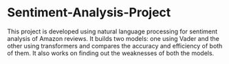 # Sentiment-Analysis-Project
This project is developed using natural language processing for sentiment analysis of Amazon reviews. It builds two models: one using Vader and the other using transformers and compares the accuracy and efficiency of both of them. It also works on finding out the weaknesses of both the models.
